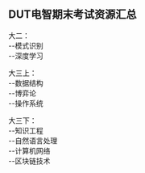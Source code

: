 ## DUT电智期末考试资源汇总
大二：   
   --模式识别  
   --深度学习  

大三上：  
  --数据结构  
  --博弈论     
  --操作系统  

大三下：  
  --知识工程  
  --自然语言处理   
  --计算机网络   
  --区块链技术   
